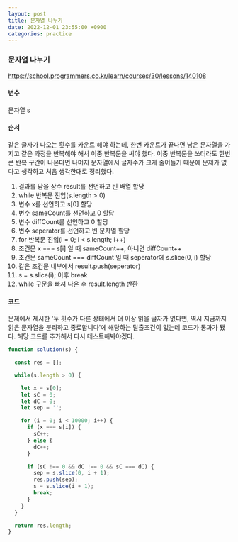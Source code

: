 ```yaml
---
layout: post
title: 문자열 나누기
date: 2022-12-01 23:55:00 +0900
categories: practice
---
```

### 문자열 나누기    
https://school.programmers.co.kr/learn/courses/30/lessons/140108    
    
#### 변수    
문자열 s    
    
#### 순서    
같은 글자가 나오는 횟수를 카운트 해야 하는데, 한번 카운트가 끝나면 남은 문자열을 가지고 같은 과정을 반복해야 해서 이중 반복문을 써야 했다. 이중 반복문을 쓰더라도 한번 큰 반복 구간이 나온다면 나머지 문자열에서 글자수가 크게 줄어들기 때문에 문제가 없다고 생각하고 처음 생각한대로 정리했다.
    
1. 결과를 담을 상수 result를 선언하고 빈 배열 할당    
2. while 반복문 진입(s.length > 0)    
3. 변수 x를 선언하고 s[0] 할당    
4. 변수 sameCount를 선언하고 0 할당    
5. 변수 diffCount를 선언하고 0 할당    
6. 변수 seperator를 선언하고 빈 문자열 할당    
7. for 반복문 진입(i = 0; i < s.length; i++)    
8. 조건문 x === s[i] 일 때 sameCount++, 아니면 diffCount++    
9. 조건문 sameCount === diffCount 일 때 seperator에 s.slice(0, i) 할당    
10. 같은 조건문 내부에서 result.push(seperator)    
11. s = s.slice(i); 이후 break    
12. while 구문을 빠져 나온 후 result.length 반환    
    
#### 코드    
문제에서 제시한 '두 횟수가 다른 상태에서 더 이상 읽을 글자가 없다면, 역시 지금까지 읽은 문자열을 분리하고 종료합니다'에 해당하는 탈출조건이 없는데 코드가 통과가 됐다. 해당 코드를 추가해서 다시 테스트해봐야겠다. 
```JavaScript
function solution(s) {

  const res = [];

  while(s.length > 0) {

    let x = s[0];
    let sC = 0;
    let dC = 0;
    let sep = '';

    for (i = 0; i < 10000; i++) {
      if (x === s[i]) {
        sC++;
      } else { 
        dC++;
      }

      if (sC !== 0 && dC !== 0 && sC === dC) {
        sep = s.slice(0, i + 1);
        res.push(sep);
        s = s.slice(i + 1);
        break;
      }  
    }
  }

  return res.length;
}
```